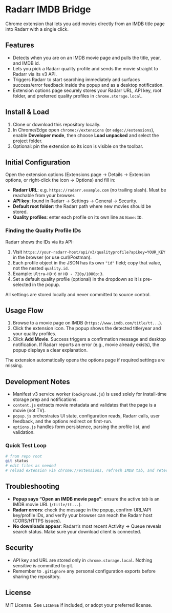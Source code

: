 # Radarr IMDB Bridge

Chrome extension that lets you add movies directly from an IMDB title page into Radarr with a single click.

## Features
- Detects when you are on an IMDB movie page and pulls the title, year, and IMDB id.
- Lets you pick a Radarr quality profile and sends the movie straight to Radarr via its v3 API.
- Triggers Radarr to start searching immediately and surfaces success/error feedback inside the popup and as a desktop notification.
- Extension options page securely stores your Radarr URL, API key, root folder, and preferred quality profiles in `chrome.storage.local`.

## Install & Load
1. Clone or download this repository locally.
2. In Chrome/Edge open `chrome://extensions` (or `edge://extensions`), enable **Developer mode**, then choose **Load unpacked** and select the project folder.
3. Optional: pin the extension so its icon is visible on the toolbar.

## Initial Configuration
Open the extension options (Extensions page → Details → Extension options, or right-click the icon → Options) and fill in:

- **Radarr URL**: e.g. `https://radarr.example.com` (no trailing slash). Must be reachable from your browser.
- **API key**: found in Radarr → Settings → General → Security.
- **Default root folder**: the Radarr path where new movies should be stored.
- **Quality profiles**: enter each profile on its own line as `Name:ID`.

### Finding the Quality Profile IDs
Radarr shows the IDs via its API:

1. Visit `https://your-radarr-host/api/v3/qualityprofile?apikey=YOUR_KEY` in the browser (or use curl/Postman).
2. Each profile object in the JSON has its own `"id"` field; copy that value, not the nested `quality.id`.
3. Example: `Ultra-HD:6` or `HD - 720p/1080p:3`.
4. Set a default quality profile (optional) in the dropdown so it is pre-selected in the popup.

All settings are stored locally and never committed to source control.

## Usage Flow
1. Browse to a movie page on IMDB (`https://www.imdb.com/title/tt...`).
2. Click the extension icon. The popup shows the detected title/year and your quality profiles.
3. Click **Add Movie**. Success triggers a confirmation message and desktop notification. If Radarr reports an error (e.g., movie already exists), the popup displays a clear explanation.

The extension automatically opens the options page if required settings are missing.

## Development Notes
- Manifest v3 service worker (`background.js`) is used solely for install-time storage prep and notifications.
- `content.js` extracts movie metadata and validates that the page is a movie (not TV).
- `popup.js` orchestrates UI state, configuration reads, Radarr calls, user feedback, and the options redirect on first-run.
- `options.js` handles form persistence, parsing the profile list, and validation.

### Quick Test Loop
```bash
# from repo root
git status
# edit files as needed
# reload extension via chrome://extensions, refresh IMDB tab, and retest
```

## Troubleshooting
- **Popup says “Open an IMDB movie page”**: ensure the active tab is an IMDB movie URL (`/title/tt...`).
- **Radarr errors**: check the message in the popup, confirm URL/API key/profile IDs, and verify your browser can reach the Radarr host (CORS/HTTPS issues).
- **No downloads appear**: Radarr’s most recent Activity → Queue reveals search status. Make sure your download client is connected.

## Security
- API key and URL are stored only in `chrome.storage.local`. Nothing sensitive is committed to git.
- Remember to `.gitignore` any personal configuration exports before sharing the repository.

## License
MIT License. See `LICENSE` if included, or adopt your preferred license.
